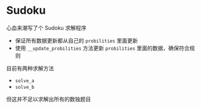 # Sudoku

心血来潮写了个 Sudoku 求解程序

- 保证所有数据更新都从自己的 `probilities` 里面更新
- 使用 `__update_probilities` 方法更新 `probilities` 里面的数据，确保符合规则


目前有两种求解方法
- `solve_a`
- `solve_b`

但这并不足以求解出所有的数独题目